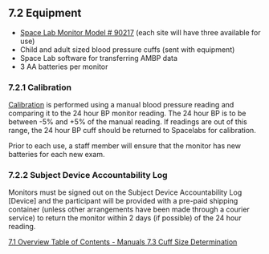 ## 7.2 Equipment

* <u>Space Lab Monitor Model # 90217</u> (each site will have three available for use)
* Child and adult sized blood pressure cuffs (sent with equipment)
* Space Lab software for transferring AMBP data
* 3 AA batteries per monitor

### 7.2.1 Calibration

<u>Calibration</u> is performed using a manual blood pressure reading and comparing it to the 24 hour BP monitor reading.  The 24 hour BP is to be between -5% and +5% of the manual reading.  If readings are out of this range, the 24 hour BP cuff should be returned to Spacelabs for calibration.

Prior to each use, a staff member will ensure that the monitor has new batteries for each new exam.

### 7.2.2 Subject Device Accountability Log

Monitors must be signed out on the Subject Device Accountability Log [Device] and the participant will be provided with a pre-paid shipping container (unless other arrangements have been made through a courier service) to return the monitor within 2 days (if possible) of the 24 hour reading.


<div class="center">
<div class="btn-group">
  <a href=":pages_path:/manuals/ambulatory-blood-pressure/7-01-overview.md" class="btn btn-default">
    <span class="glyphicon glyphicon-chevron-left"></span>
    7.1 Overview
  </a>

  <a href=":pages_path:/manuals/manual-toc.md" class="btn btn-default">
    <span class="glyphicon glyphicon-chevron-up"></span>
    Table of Contents - Manuals
  </a>

  <a href=":pages_path:/manuals/ambulatory-blood-pressure/7-03-cuff-size-determination.md" class="btn btn-success">
    7.3 Cuff Size Determination
    <span class="glyphicon glyphicon-chevron-right"></span>
  </a>
</div>
</div>
